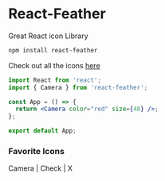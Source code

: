 # React-Feather

Great React icon Library

```bash
npm install react-feather
```

Check out all the icons [here](https://bit.dev/feathericons/react-feather)

```jsx
import React from 'react';
import { Camera } from 'react-feather';

const App = () => {
  return <Camera color="red" size={48} />;
};

export default App;
```

### Favorite Icons

Camera | Check | X